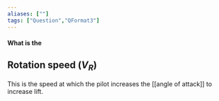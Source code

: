 ```yaml
---
aliases: [""]
tags: ["Question","QFormat3"]
---
```


#### What is the
## Rotation speed ($V_R$)
This is the speed at which the pilot increases the [[angle of attack]] to increase lift.